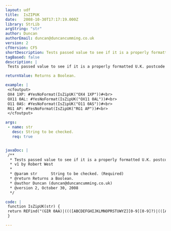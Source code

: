 ```yaml
---
layout: udf
title:  IsZIPUK
date:   2008-10-30T17:17:19.000Z
library: StrLib
argString: "str"
author: Duncan
authorEmail: duncan@duncancumming.co.uk
version: 2
cfVersion: CF5
shortDescription: Tests passed value to see if it is a properly formatted U.K. postcode (zip code).
tagBased: false
description: |
 Tests passed value to see if it is a properly formatted U.K. postcode (zip code).  Does not check actual validity/existence of zip code!

returnValue: Returns a Boolean.

example: |
 <cfoutput>
 OX4 1XP: #YesNoFormat(IsZipUK("OX4 1XP"))#<br>
 OX11 0AL: #YesNoFormat(IsZipUK("OX11 0AL"))#<br>
 O11 0AS: #YesNoFormat(IsZipUK("O11 0AS"))#<br>
 RG1 AP: #YesNoFormat(IsZipUK("RG1 AP"))#<br>
 </cfoutput>

args:
 - name: str
   desc: String to be checked.
   req: true


javaDoc: |
 /**
  * Tests passed value to see if it is a properly formatted U.K. postcode (zip code).
  * v1 by Robert West
  * 
  * @param str      String to be checked. (Required)
  * @return Returns a Boolean. 
  * @author Duncan (duncan@duncancumming.co.uk) 
  * @version 2, October 30, 2008 
  */

code: |
 function IsZipUK(str) {
 return REFind("(GIR 0AA)|((([ABCDEFGHIJKLMNOPRSTUWYZ][0-9][0-9]?)|(([ABCDEFGHIJKLMNOPRSTUWYZ][ABCDEFGHKLMNOPQRSTUVWXY][0-9][0-9]?)|(([ABCDEFGHIJKLMNOPRSTUWYZ][0-9][ABCDEFGHJKSTUW])|([ABCDEFGHIJKLMNOPRSTUWYZ][ABCDEFGHKLMNOPQRSTUVWXY][0-9][ABEHMNPRVWXY])))) [0-9][ABDEFGHJLNPQRSTUWXYZ]{2})", str);
 }

---
```


